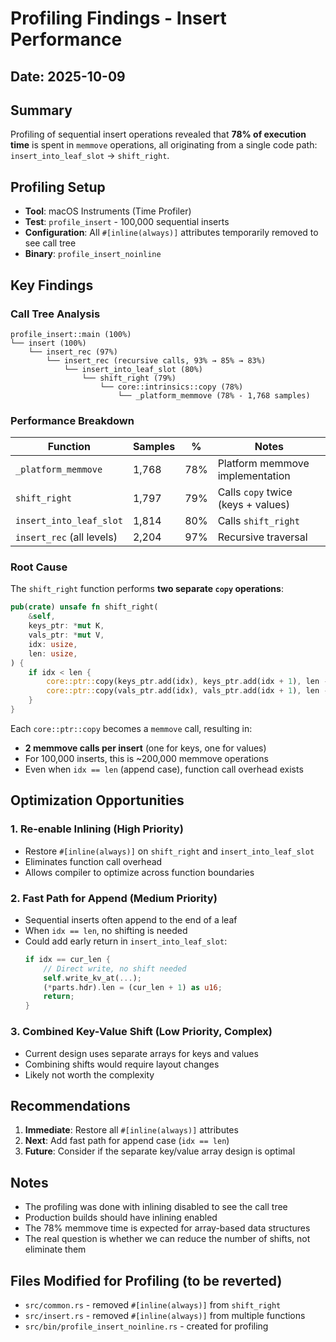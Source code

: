 # Profiling Findings - Insert Performance

## Date: 2025-10-09

## Summary

Profiling of sequential insert operations revealed that **78% of execution time** is spent in `memmove` operations, all originating from a single code path: `insert_into_leaf_slot` → `shift_right`.

## Profiling Setup

- **Tool**: macOS Instruments (Time Profiler)
- **Test**: `profile_insert` - 100,000 sequential inserts
- **Configuration**: All `#[inline(always)]` attributes temporarily removed to see call tree
- **Binary**: `profile_insert_noinline`

## Key Findings

### Call Tree Analysis

```
profile_insert::main (100%)
└── insert (100%)
    └── insert_rec (97%)
        └── insert_rec (recursive calls, 93% → 85% → 83%)
            └── insert_into_leaf_slot (80%)
                └── shift_right (79%)
                    └── core::intrinsics::copy (78%)
                        └── _platform_memmove (78% - 1,768 samples)
```

### Performance Breakdown

| Function | Samples | % | Notes |
|----------|---------|---|-------|
| `_platform_memmove` | 1,768 | 78% | Platform memmove implementation |
| `shift_right` | 1,797 | 79% | Calls `copy` twice (keys + values) |
| `insert_into_leaf_slot` | 1,814 | 80% | Calls `shift_right` |
| `insert_rec` (all levels) | 2,204 | 97% | Recursive traversal |

### Root Cause

The `shift_right` function performs **two separate `copy` operations**:

```rust
pub(crate) unsafe fn shift_right(
    &self,
    keys_ptr: *mut K,
    vals_ptr: *mut V,
    idx: usize,
    len: usize,
) {
    if idx < len {
        core::ptr::copy(keys_ptr.add(idx), keys_ptr.add(idx + 1), len - idx);
        core::ptr::copy(vals_ptr.add(idx), vals_ptr.add(idx + 1), len - idx);
    }
}
```

Each `core::ptr::copy` becomes a `memmove` call, resulting in:
- **2 memmove calls per insert** (one for keys, one for values)
- For 100,000 inserts, this is ~200,000 memmove operations
- Even when `idx == len` (append case), function call overhead exists

## Optimization Opportunities

### 1. Re-enable Inlining (High Priority)
- Restore `#[inline(always)]` on `shift_right` and `insert_into_leaf_slot`
- Eliminates function call overhead
- Allows compiler to optimize across function boundaries

### 2. Fast Path for Append (Medium Priority)
- Sequential inserts often append to the end of a leaf
- When `idx == len`, no shifting is needed
- Could add early return in `insert_into_leaf_slot`:
  ```rust
  if idx == cur_len {
      // Direct write, no shift needed
      self.write_kv_at(...);
      (*parts.hdr).len = (cur_len + 1) as u16;
      return;
  }
  ```

### 3. Combined Key-Value Shift (Low Priority, Complex)
- Current design uses separate arrays for keys and values
- Combining shifts would require layout changes
- Likely not worth the complexity

## Recommendations

1. **Immediate**: Restore all `#[inline(always)]` attributes
2. **Next**: Add fast path for append case (`idx == len`)
3. **Future**: Consider if the separate key/value array design is optimal

## Notes

- The profiling was done with inlining disabled to see the call tree
- Production builds should have inlining enabled
- The 78% memmove time is expected for array-based data structures
- The real question is whether we can reduce the number of shifts, not eliminate them

## Files Modified for Profiling (to be reverted)

- `src/common.rs` - removed `#[inline(always)]` from `shift_right`
- `src/insert.rs` - removed `#[inline(always)]` from multiple functions
- `src/bin/profile_insert_noinline.rs` - created for profiling

